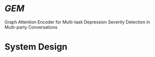 # <B> <I> GEM </I> </B>
Graph Attention Encoder for Multi-task Depression Severity Detection in Multi-party Conversations

# System Design 


